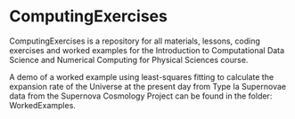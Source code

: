 # ComputingExercises
ComputingExercises is a repository for all materials, lessons, coding exercises and worked examples for the Introduction to Computational Data Science and Numerical Computing for Physical Sciences course.

A demo of a worked example using least-squares fitting to calculate the expansion rate of the Universe at the present day from Type Ia Supernovae data from the Supernova Cosmology Project can be found in the folder: WorkedExamples.
